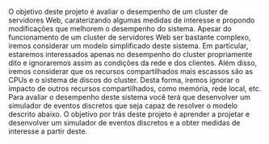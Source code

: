 O objetivo deste projeto é avaliar o desempenho de um cluster de servidores Web, caraterizando algumas medidas de interesse e propondo modificações que melhorem o desempenho do sistema. Apesar do funcionamento de um cluster de servidores Web ser bastante complexo, iremos considerar um modelo simplificado deste sistema. Em particular, estaremos interessados apenas no desempenho do cluster propriamente dito e ignoraremos assim as condições da rede e dos clientes. Além disso, iremos considerar que os recursos compartilhados mais escassos são as CPUs e o sistema de discos do cluster. Desta forma, iremos ignorar o impacto de outros recursos compartilhados, como memória, rede local, etc. Para avaliar o desempenho deste sistema você terá que desenvolver um simulador de eventos discretos que seja capaz de resolver o modelo descrito abaixo. O objetivo por trás deste projeto é aprender a projetar e desenvolver um simulador de eventos discretos e a obter medidas de interesse a partir deste.
